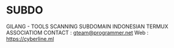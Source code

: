 # SUBDO
GILANG - TOOLS SCANNING SUBDOMAIN
INDONESIAN TERMUX ASSOCIATIOM
CONTACT : gteam@programmer.net
Web     : https://cyberline.ml
